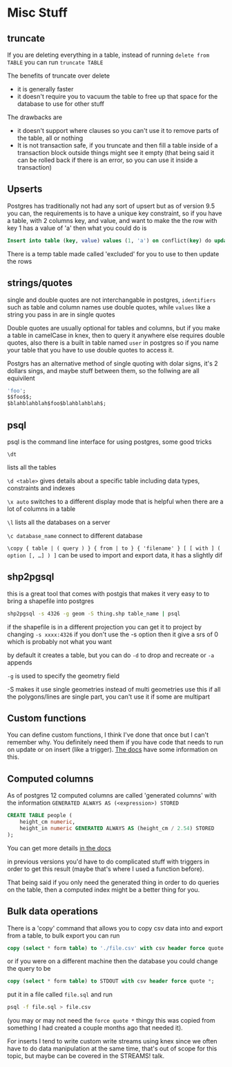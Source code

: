 # Misc Stuff

## truncate

If you are deleting everything in a table, instead of running `delete from TABLE` you can run `truncate TABLE`

The benefits of truncate over delete
- it is generally faster
- it doesn't require you to vacuum the table to free up that space for the database to use for other stuff

The drawbacks are
- it doesn't support where clauses so you can't use it to remove parts of the table, all or nothing
- It is not transaction safe, if you truncate and then fill a table inside of a transaction block outside things might see it empty (that being said it can be rolled back if there is an error, so you can use it inside a transaction)

## Upserts

Postgres has traditionally not had any sort of upsert but as of version 9.5 you can, the requirements is to have a unique key constraint, so if you have a table, with 2 columns key, and value, and want to make the the row with  key 1 has a value of 'a' then what you could do is

```sql
Insert into table (key, value) values (1, 'a') on conflict(key) do update set value = excluded.value;
```

There is a temp table made called 'excluded' for you to use to then update the rows

## strings/quotes

single and double quotes are not interchangable in postgres, `identifiers` such as table and column names use double quotes, while `values` like  a string you pass in are in single quotes

Double quotes are usually optional for tables and columns, but if you make a table in camelCase in knex, then to query it anywhere else requires double quotes, also there is a built in table named `user`
 in postgres so if you name your table that you have to use double quotes to access it.

Postgrs has an alternative method of single quoting with dolar signs, it's 2 dollars sings, and maybe stuff between them, so the follwing are all equivilent

```sql
'foo';
$$foo$$;
$blahblahblah$foo$blahblahblah$;
```

## psql

psql is the command line interface for using postgres, some good tricks

`\dt`

lists all the tables

`\d <table>` gives details about a specific table including data types, constraints and indexes

`\x auto` switches to a different display mode that is helpful when there are a lot of columns in a table

`\l` lists all the databases on a server

`\c database_name` connect to different database

`\copy { table | ( query ) } { from | to } { 'filename' } [ [ with ] ( option [, …] ) ]` can be used to import and export data, it has a slightly dif

## shp2pgsql

this is a great tool that comes with postgis that makes it very easy to to bring a shapefile into postgres

```bash
shp2pgsql -s 4326 -g geom -S thing.shp table_name | psql
```

if the shapefile is in a different projection you can get it to project by changing `-s xxxx:4326` if you don't use the -s option then it give a srs of 0 which is probably not what you want

by default it creates a table, but you can do `-d` to drop and recreate or `-a` appends

`-g` is used to specify the geometry field

-S makes it use single geometries instead of multi geometries use this if all the polygons/lines are single part, you can't use it if some are multipart

## Custom functions
You can define custom functions, I think I've done that once but I can't remember why. You definitely need them if you have code that needs to run on update or on insert (like a trigger).  [The docs](https://www.postgresql.org/docs/12/sql-createfunction.html) have some information on this.

## Computed columns

As of postgres 12 computed columns are called 'generated columns' with the information `GENERATED ALWAYS AS (<expression>) STORED`

```sql
CREATE TABLE people (
    height_cm numeric,
    height_in numeric GENERATED ALWAYS AS (height_cm / 2.54) STORED
);
```

You can get more details [in the docs](https://www.postgresql.org/docs/12/ddl-generated-columns.html)

in previous versions you'd have to do complicated stuff with triggers in order to get this result (maybe that's where I used a function before).

That being said if you only need the generated thing in order to do queries on the table, then a computed index might be a better thing for you.

## Bulk data operations

There is a 'copy' command that allows you to copy csv data into and export from a table, to bulk export you can run

```sql
copy (select * form table) to './file.csv' with csv header force quote *;
```
or if you were on a different machine then the database you could change the query to be

```sql
copy (select * form table) to STDOUT with csv header force quote *;
```

put it in a file called `file.sql` and run

```bash
psql -f file.sql > file.csv
```

(you may or may not need the `force quote *` thingy this was copied from something I had created a couple months ago that needed it).

For inserts I tend to write custom write streams using knex since we often have to do data manipulation at the same time, that's out of scope for this topic, but maybe can be covered in the STREAMS! talk.
